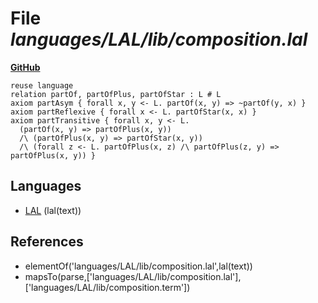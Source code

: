 # File _languages/LAL/lib/composition.lal_
**[GitHub](https://github.com/softlang/yas/blob/master/languages/LAL/lib/composition.lal)**
```
reuse language
relation partOf, partOfPlus, partOfStar : L # L
axiom partAsym { forall x, y <- L. partOf(x, y) => ~partOf(y, x) }
axiom partReflexive { forall x <- L. partOfStar(x, x) }
axiom partTransitive { forall x, y <- L.
  (partOf(x, y) => partOfPlus(x, y))
  /\ (partOfPlus(x, y) => partOfStar(x, y))
  /\ (forall z <- L. partOfPlus(x, z) /\ partOfPlus(z, y) => partOfPlus(x, y)) }
```

## Languages
* [LAL](../languages/LAL.md) (lal(text))

## References
* elementOf('languages/LAL/lib/composition.lal',lal(text))
* mapsTo(parse,['languages/LAL/lib/composition.lal'],['languages/LAL/lib/composition.term'])
